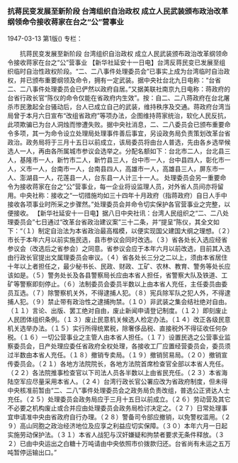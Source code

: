 ### 抗蒋民变发展至新阶段  台湾组织自治政权  成立人民武装颁布政治改革纲领命令接收蒋家在台之“公”营事业

1947-03-13
第1版()
专栏：

　　抗蒋民变发展至新阶段
    台湾组织自治政权
    成立人民武装颁布政治改革纲领命令接收蒋家在台之“公”营事业
    【新华社延安十一日电】台湾反蒋民变已发展至组织临时自治性政权阶段。“二、二八事件处理委员会”已事实上成为台湾临时自治政权，并已颁布重要纲领及命令，拥有一定武装。据中央社台北九日电称：“台省二、二八事件处理委员会已俨然以政府自居。”又据美联社南京九日电称：蒋政府的台省行政长官“陈仪的命令仅能在省政府内生效”。按：自二、二八蒋政府在台北屠杀市民激起全台骚动后，台人已成立自己的武装，维持秩序及交通。蒋政府台湾当局曾于本月六日宣布“改组省政府”等项办法，企图维持蒋家统治，软化人民反抗，此项欺骗已为台人洞烛而惨遭失败。据中央社消息，二、二八委员会已颁布重要命令多项，其一为命令设立处理局处理事件善后事宜，另设政务局负责策划改革台省政治。政务局将于三月十五日以前成立，该局委员将由台人普选，先由各乡选举候选人一人，再由各所属城市参议会选举之。分配名额如下：台北市二人，台北县三人，基隆市一人，新竹市二人，新竹县三人，台中市一人，台中县四人，彰化市一人，义市一人，台南市一人，台南县四人，高雄市一人，高雄县三人，屏东市一人、澎湖县一人，花莲县一人，台东县一人计三十一人。
    处理委员会另一重要命令为接收蒋家在台之“公”营事业，每一企业将设监理人员，对外省人员间亦将留用。中央社称：接收之“一切措施均如三十四年十月政府（指蒋政府）自日人手中接收各项事业时所采之步骤然。”处理委员会并命令切实保护各官营事业之完整，以便接收。
    【新华社延安十一日电】据八日中央社讯：台湾人民组织之“二、二八处理委员会”七日通过“改革台省政治建议案”三十二条，并“提呈”陈仪，其全文如下：“（１）制定自治法为本省政治最高楷模，以便实现国父建国大纲之理想。（２）市长于本年六月以前实施民选，县市参议会同时改选。（３）省各处长入选应经省参议会（改选后之省参会）之同意。省参议会应于本年六月以前改选，目前其入选由行政长官提出文属理委员会审议。（４）省各处长三分之二以上，须由本省居住十年以上者担任之，最少秘书长、民政、财政、工矿、农林、教育、警务等处长应该如是。（５）警务处长及各县警察局长应由本省人担任，省警察大队及铁道、工矿等警察即刻停止。（６）法制委员会委员半数以上由本省人充任，主任委员由委员互选。（７）除警察机关外，不得逮捕人犯。（８）宪兵除军队之犯人外，不得逮捕人犯。（９）禁止带有政治性之逮捕拘禁。（１０）非武装之集会结社绝对自由。（１１）言论、出版、罢工绝对自由，废止新闻申请登记制度。（１２）即刻废止人民团体组织条例。（１３）废止民意机关候选人检定办法。（１４）改正各级民意机关选举办法。（１５）实行所得统累税，除奢侈品税、直接税外不得征收任何杂税。（１６）一切公营事业之主管人由本省人担任。（１７）设置民选之公营事业监察委员会，日产处理应委任省政府全权处理，各接收工厂应置经营委员会，委员须过半数由本省人充任。（１８）撤销专卖局。（１９）撤销贸易局。（２０）撤销宣传委员会。（２１）各地方法院院长，各地方法院首席检查官全部以本省人充任。（２２）各法院推事检查官以下司法人员各半数以上由省民充任。（２３）本省海陆空军应尽量采用本省人。（２４）台湾行政长官公署应改为省政府制度，但未得中央核准前暂由“二、二八”事件处理委员会之政务局负责改组，普选公正贤达人士充任。（２５）处理委员会政务局应于三月十五日以前成立。（２６）劳动营及其它不必要之机构废止或合并应由处理委员会政务局检讨决定之。（２７）日常处理事宜申请准中央由省政府自行办理。（２８）警备司令部应撤销，以免警权滥用。（２９）高山同胞之政治经济地位及应享之利益应切实保障。（３０）本年六月一日起实施劳动保护法。（３１）本省人战犯与汉奸嫌疑和拘禁者要求无条件释放。（３２）已由中央运出之白糖十万吨请由中央依照市价拨款归还。台省尚有未运之五万吨暂停运输出口。”
